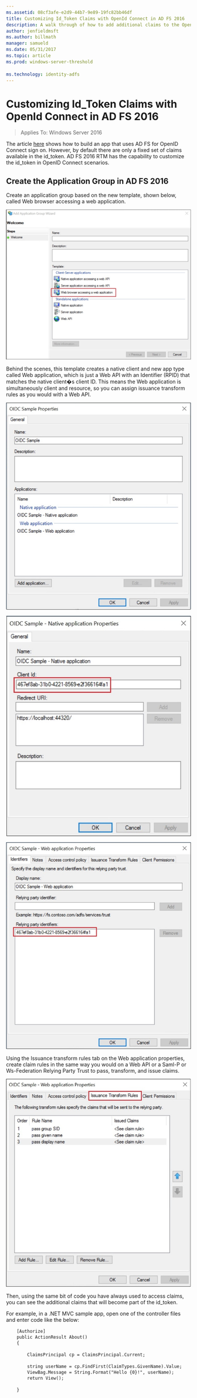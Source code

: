 ```yaml
---
ms.assetid: 08cf3afe-e2d9-44b7-9e89-19fc82bb46df
title: Customizing Id_Token Claims with OpenId Connect in AD FS 2016
description: A walk through of how to add additional claims to the OpenID Connect id_token in AD FS 2016
author: jenfieldmsft
ms.author: billmath
manager: samueld
ms.date: 05/31/2017
ms.topic: article
ms.prod: windows-server-threshold

ms.technology: identity-adfs
---
```


# Customizing Id_Token Claims with OpenId Connect in AD FS 2016

>Applies To: Windows Server 2016

The article [here](https://technet.microsoft.com/en-us/windows-server-docs/identity/ad-fs/development/enabling-openid-connect-with-ad-fs-2016) shows how to build an app that uses AD FS for OpenID Connect sign on.  However, by default there are only a fixed set of claims available in the id_token.
AD FS 2016 RTM has the capability to customize the id_token in OpenID Connect scenarios.


## Create the Application Group in AD FS 2016  
Create an application group based on the new template, shown below, called Web browser accessing a web application.

![AD FS OpenID](media/Customize-Id-Token-AD-FS-2016/New_Application_Group_Template.jpg)  

Behind the scenes, this template creates a native client and new app type called Web application, which is just a Web API with an Identifier (RPID) that matches the native client�s client ID.  This means the Web application is simultaneously client and resource, so you can assign issuance transform rules as you would with a Web API.

![AD FS OpenID](media/Customize-Id-Token-AD-FS-2016/NativeApp_and_WebApp.jpg)  

![AD FS OpenID](media/Customize-Id-Token-AD-FS-2016/NativeApp_Properties.jpg)  

![AD FS OpenID](media/Customize-Id-Token-AD-FS-2016/WebApp_Properties.jpg)  

Using the Issuance transform rules tab on the Web application properties, create claim rules in the same way you would on a Web API or a Saml-P or Ws-Federation Relying Party Trust to pass, transform, and issue claims.

![AD FS OpenID](media/Customize-Id-Token-AD-FS-2016/Issuance_transform_rules.jpg)

Then, using the same bit of code you have always used to access claims, you can see the additional claims that will become part of the id_token.

For example, in a .NET MVC sample app, open one of the controller files and enter code like the below:

        [Authorize]
        public ActionResult About()
        {

            ClaimsPrincipal cp = ClaimsPrincipal.Current;

            string userName = cp.FindFirst(ClaimTypes.GivenName).Value;
            ViewBag.Message = String.Format("Hello {0}!", userName);
            return View();

        }
